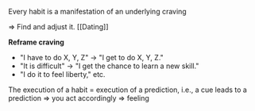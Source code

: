 
Every habit is a manifestation of an underlying craving 

$\Rightarrow$  Find and adjust it. [[Dating]]

**Reframe craving**
   - "I have to do X, Y, Z" → "I get to do X, Y, Z."
   - "It is difficult" → "I get the chance to learn a new skill."
   - "I do it to feel liberty," etc.

The execution of a habit = execution of a prediction, 
i.e., a cue leads to a prediction $\Rightarrow$ you act accordingly $\Rightarrow$ feeling
